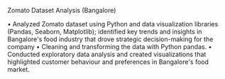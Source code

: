 
Zomato Dataset Analysis (Bangalore)

• Analyzed Zomato dataset using Python and data visualization libraries (Pandas, Seaborn, Matplotlib); identified key trends and 
insights in Bangalore's food industry that drove strategic decision-making for the company 
• Cleaning and transforming the data with Python pandas. 
• Conducted exploratory data analysis and created visualizations that highlighted customer behaviour and preferences in 
Bangalore's food market. 
